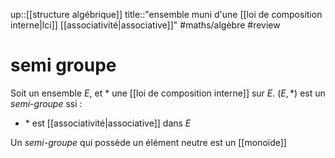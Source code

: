 up::[[structure algébrique]]
title::"ensemble muni d'une [[loi de composition interne|lci]] [[associativité|associative]]"
#maths/algèbre #review 
# semi groupe
Soit un ensemble $E$, et $*$ une [[loi de composition interne]] sur $E$.
$(E, *)$ est un _semi-groupe_ ssi :
 - $*$ est [[associativité|associative]] dans $E$

Un _semi-groupe_ qui possède un élément neutre est un [[monoïde]]
